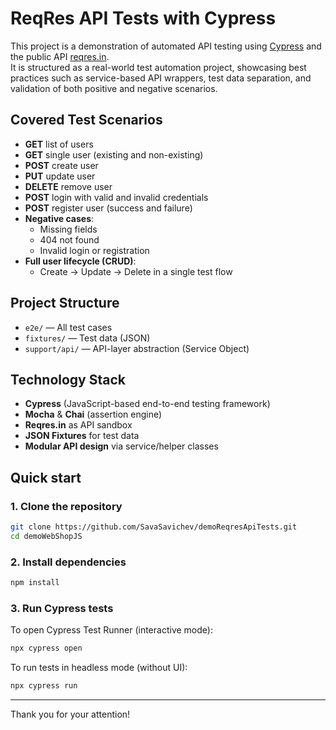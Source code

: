 # ReqRes API Tests with Cypress

This project is a demonstration of automated API testing using [Cypress](https://www.cypress.io/) and the public API [reqres.in](https://reqres.in).  
It is structured as a real-world test automation project, showcasing best practices such as service-based API wrappers, test data separation, and validation of both positive and negative scenarios.

## Covered Test Scenarios

- **GET** list of users
- **GET** single user (existing and non-existing)
- **POST** create user
- **PUT** update user
- **DELETE** remove user
- **POST** login with valid and invalid credentials
- **POST** register user (success and failure)
- **Negative cases**:
  - Missing fields
  - 404 not found
  - Invalid login or registration
- **Full user lifecycle (CRUD)**:
  - Create → Update → Delete in a single test flow

## Project Structure

- `e2e/` — All test cases
- `fixtures/` — Test data (JSON)
- `support/api/` — API-layer abstraction (Service Object)

## Technology Stack

- **Cypress** (JavaScript-based end-to-end testing framework)
- **Mocha** & **Chai** (assertion engine)
- **Reqres.in** as API sandbox
- **JSON Fixtures** for test data
- **Modular API design** via service/helper classes

## Quick start

### 1. Clone the repository

```bash
git clone https://github.com/SavaSavichev/demoReqresApiTests.git
cd demoWebShopJS
```

### 2. Install dependencies

```bash
npm install
```

### 3. Run Cypress tests

To open Cypress Test Runner (interactive mode):

```bash
npx cypress open
```

To run tests in headless mode (without UI):

```bash
npx cypress run
```

---

Thank you for your attention!